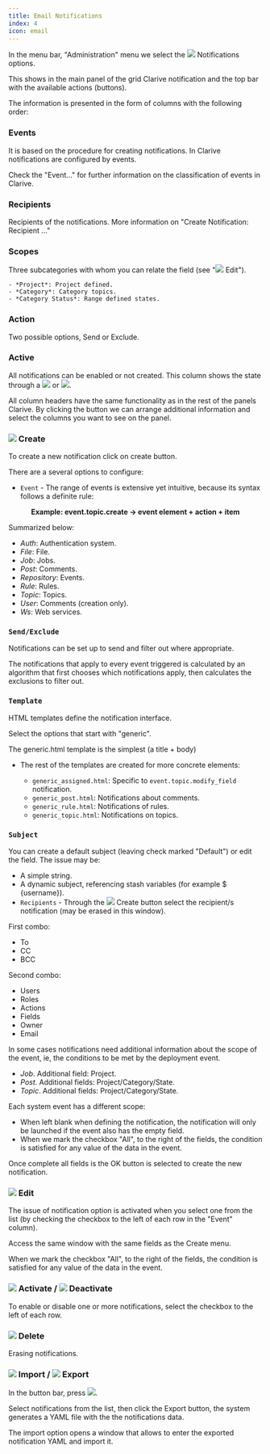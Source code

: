 ```yaml
---
title: Email Notifications
index: 4
icon: email
---
```


In the menu bar, "Administration" menu we select the
<img class = "bali-topic-editor-image" src = "/static/images/icons/email.png" /> Notifications options.

This shows in the main panel of the grid Clarive notification and the top bar with the available actions (buttons).

The information is presented in the form of columns with the following order:

### Events

It is based on the procedure for creating notifications. In Clarive notifications are configured by events.

Check the "Event..." for further information on the classification of events in Clarive.

### Recipients

Recipients of the notifications. More information on "Create Notification: Recipient ..."

### Scopes

Three subcategories with whom you can relate the field (see "<img src ="/static/images/icons/edit.gif "/> Edit").

    - *Project*: Project defined.
    - *Category*: Category topics.
    - *Category Status*: Range defined states.

### Action

Two possible options, Send or Exclude.

### Active

All notifications can be enabled or not created.
This column shows the state through a <img  src = "/static/images/icons/start.png" /> or <img src ="/static/images/icons/stop.png "/>.

All column headers have the same functionality as in the rest of the panels Clarive.
By clicking the button we can arrange additional information and select the columns you want to see on the panel.

### <img src = "/static/images/icons/add.gif" /> Create

To create a new notification click on create button.

There are a several options to configure:

- `Event` - The range of events is extensive yet intuitive, because its syntax follows a definite rule:
<p style = "text-align: center; font-weight: bold"> Example: event.topic.create → event element + action + item </p>

Summarized below:

- *Auth*: Authentication system.
- *File*: File.
- *Job*: Jobs.
- *Post*: Comments.
- *Repository*: Events.
- *Rule*: Rules.
- *Topic*: Topics.
- *User*: Comments (creation only).
- *Ws*: Web services.

### `Send/Exclude`

Notifications can be set up to send and filter out where appropriate.

The notifications that apply to every event triggered
is calculated by an algorithm that first chooses which notifications apply,
then calculates the exclusions to filter out.

### `Template`

HTML templates define the notification interface.

Select the options that start with "generic".

The generic.html template is the simplest (a title + body)

- The rest of the templates are created for more concrete elements:

    - `generic_assigned.html`: Specific to `event.topic.modify_field` notification.
    - `generic_post.html`: Notifications about comments.
    - `generic_rule.html`: Notifications of rules.
    - `generic_topic.html`: Notifications on topics.

### `Subject`

You can create a default subject (leaving check marked "Default") or edit the field. The issue may be:

- A simple string.
- A dynamic subject, referencing stash variables (for example $ {username}).
- `Recipients` - Through the <img src = "/static/images/icons/add.gif" /> Create button select the recipient/s notification (may be erased in this window).

First combo:

- To
- CC
- BCC

Second combo:

- Users
- Roles
- Actions
- Fields
- Owner
- Email

In some cases notifications need additional information about the scope of the event, ie, the conditions to be met by the deployment event.

- *Job*. Additional field: Project.
- *Post*. Additional fields: Project/Category/State.
- *Topic*. Additional fields: Project/Category/State.

Each system event has a different scope:

- When left blank when defining the notification, the notification will only be launched if the event also has the empty field.
- When we mark the checkbox "All", to the right of the fields, the condition is satisfied for any value of the data in the event.

Once complete all fields is the OK button is selected to create the new notification.

### <img src = "/static/images/icons/edit.gif" /> Edit

The issue of notification option is activated when you select one from the list (by checking the checkbox to the left of each row in the "Event" column).

Access the same window with the same fields as the Create menu.

When we mark the checkbox "All", to the right of the fields, the condition is satisfied for any value of the data in the event.

### <img src = "/static/images/icons/start.png" /> Activate / <img src = "/static/images/icons/stop.png" /> Deactivate

To enable or disable one or more notifications, select the checkbox to the left of each row.

### <img src = "/static/images/icons/delete_.png" /> Delete

Erasing notifications.

### <img src = "/static/images/icons/import.png" /> Import / <img src = "/static/images/icons/export.png" /> Export

In the button bar, press <img src = "/static/images/icons/wrench.gif" />.

Select notifications from the list, then click the Export button,
the system generates a YAML file with the the notifications data.

The import option opens a window that allows
to enter the exported notification YAML and import it.
